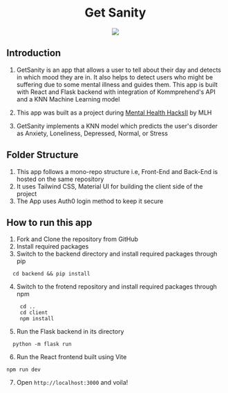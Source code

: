 <h1 align="center">Get Sanity</h1>

<p align="center">
  <img src="https://user-images.githubusercontent.com/83456083/175123357-13e7bfcc-fd7a-4a16-8a99-4796c8148eaf.png" />
</p>

## Introduction
1. GetSanity is an app that allows a user to tell about their day and detects in which mood they are in. It also helps to detect users who might be suffering due to some mental illness and guides them. This app is built with React and Flask backend with integration of Kommprehend's API and a KNN Machine Learning model

2. This app was built as a project during [Mental Health HacksII](https://mentalhealthhacksii.devpost.com/) by MLH
3. GetSanity implements a KNN model which predicts the user's disorder as Anxiety, Loneliness, Depressed, Normal, or Stress

## Folder Structure
1. This app follows a mono-repo structure i.e, Front-End and Back-End is hosted on the same repository
2. It uses Tailwind CSS, Material UI for building the client side of the project
3. The App uses Auth0 login method to keep it secure

## How to run this app

1. Fork and Clone the repository from GitHub
2. Install required packages
3. Switch to the backend directory and install required packages through pip
  ```
    cd backend && pip install
   ```
4. Switch to the frotend repository and install required packages through npm
   ```
    cd .. 
    cd client
    npm install
   ```
5. Run the Flask backend in its directory
  ```
    python -m flask run
  ```
6. Run the React frontend built using Vite
  ```
  npm run dev
  ```
7. Open  ```http://localhost:3000``` and voila!

